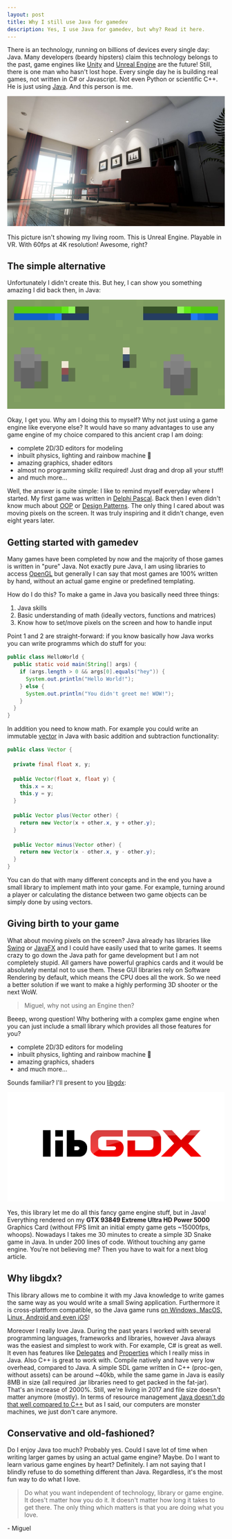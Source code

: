 ```yaml
---
layout: post
title: Why I still use Java for gamedev
description: Yes, I use Java for gamedev, but why? Read it here.
---
```


There is an technology, running on billions of devices every single day: Java.
Many developers (beardy hipsters) claim this technology belongs to the past, game engines like [Unity](https://unity3d.com/) and [Unreal Engine](https://www.unrealengine.com/en-US/what-is-unreal-engine-4) are the future! Still, there is one man who hasn't lost hope. Every single day he is building real games, not written in C# or Javascript. Not even Python or scientific C++. He is just using [Java](https://www.java.com/en/). And this person is me.

![unreal-engine](/public/media/unreal-engine-room.jpg)

This picture isn't showing my living room. This is Unreal Engine. Playable in VR. With 60fps at 4K resolution! Awesome, right?

## The simple alternative

Unfortunately I didn't create this. But hey, I can show you something amazing I did back then, in Java:

![example-game](/public/media/example-game.jpg)

Okay, I get you. Why am I doing this to myself? Why not just using a game engine like everyone else? It would have so many advantages to use any game engine of my choice compared to this ancient crap I am doing:

* complete 2D/3D editors for modeling
* inbuilt physics, lighting and rainbow machine 🌈
* amazing graphics, shader editors
* almost no programming skillz required! Just drag and drop all your stuff!
* and much more...

Well, the answer is quite simple: I like to remind myself everyday where I started. My first game was written in [Delphi Pascal](https://en.wikipedia.org/wiki/Delphi_(programming_language)). Back then I even didn't know much about [OOP](http://searchmicroservices.techtarget.com/definition/object-oriented-programming-OOP) or [Design Patterns](https://sourcemaking.com/design_patterns). The only thing I cared about was moving pixels on the screen. It was truly inspiring and it didn't change, even eight years later.

## Getting started with gamedev

Many games have been completed by now and the majority of those games is written in "pure" Java. Not exactly pure Java, I am using libraries to access [OpenGL](https://www.opengl.org/) but generally I can say that most games are 100% written by hand, without an actual game engine or predefined templating.

How do I do this? To make a game in Java you basically need three things:

1. Java skills
2. Basic understanding of math (ideally vectors, functions and matrices)
3. Know how to set/move pixels on the screen and how to handle input

Point 1 and 2 are straight-forward: if you know basically how Java works you can write programms which do stuff for you:
```java
public class HelloWorld {
  public static void main(String[] args) {
    if (args.length > 0 && args[0].equals("hey")) {
      System.out.println("Hello World!");
    } else {
      System.out.println("You didn't greet me! WOW!");
    }
  }
}
```
In addition you need to know math. For example you could write an immutable [vector](http://www.bbc.co.uk/education/guides/zxd26sg/revision) in Java with basic addition and subtraction functionality:
```java
public class Vector {

  private final float x, y;

  public Vector(float x, float y) {
    this.x = x;
    this.y = y;
  }

  public Vector plus(Vector other) {
    return new Vector(x + other.x, y + other.y);
  }

  public Vector minus(Vector other) {
    return new Vector(x - other.x, y - other.y);
  }
}
```
You can do that with many different concepts and in the end you have a small library to implement math into your game. For example, turning around a player or calculating the distance between two game objects can be simply done by using vectors.

## Giving birth to your game

What about moving pixels on the screen? Java already has libraries like [Swing](https://en.wikipedia.org/wiki/Swing_(Java)) or [JavaFX](https://en.wikipedia.org/wiki/JavaFX) and I could have easily used that to write games. It seems crazy to go down the Java path for game development but I am not completely stupid. All gamers have powerful graphics cards and it would be absolutely mental not to use them. These GUI libraries rely on Software Rendering by default, which means the CPU does all the work. So we need a better solution if we want to make a highly performing 3D shooter or the next WoW.

> Miguel, why not using an Engine then?

Beeep, wrong question! Why bothering with a complex game engine when you can just include a small library which provides all those features for you?

* complete 2D/3D editors for modeling
* inbuilt physics, lighting and rainbow machine 🌈
* amazing graphics, shaders
* and much more...

Sounds familiar? I'll present to you [libgdx](https://libgdx.badlogicgames.com/):

![libgdx-icon](/public/media/libgdx-icon.png)

Yes, this library let me do all this fancy game engine stuff, but in Java! Everything rendered on my **GTX 93849 Extreme Ultra HD Power 5000** Graphics Card (without FPS limit an initial empty game gets ~15000fps, whoops). Nowadays I takes me 30 minutes to create a simple 3D Snake game in Java. In under 200 lines of code. Without touching any game engine. You're not believing me? Then you have to wait for a next blog article.

## Why libgdx?

This library allows me to combine it with my Java knowledge to write games the same way as you would write a small Swing application. Furthermore it is cross-plattform compatible, so the Java game runs [on Windows, MacOS, Linux, Android and even iOS](http://libgdx.badlogicgames.com/features.html)!

Moreover I really love Java. During the past years I worked with several programming languages, frameworks and libraries, however Java always was the easiest and simplest to work with. For example, C# is great as well. It even has features like [Delegates](https://msdn.microsoft.com/en-gb/library/aa288459(v=vs.71).aspx) and [Properties](https://msdn.microsoft.com/en-us/library/x9fsa0sw(v=vs.100).aspx) which I really miss in Java. Also C++ is great to work with. Compile natively and have very low overhead, compared to Java. A simple SDL game written in C++ (proc-gen, without assets) can be around ~40kb, while the same game in Java is easily 8MB in size (all required .jar libraries need to get packed in the fat-jar). That's an increase of 2000%. Still, we're living in 2017 and file size doesn't matter anymore (mostly). In terms of resource management [Java doesn't do that well compared to C++](https://benchmarksgame.alioth.debian.org/u64q/compare.php?lang=java&lang2=gpp) but as I said, our computers are monster machines, we just don't care anymore.

## Conservative and old-fashioned?

Do I enjoy Java too much? Probably yes. Could I save lot of time when writing larger games by using an actual game engine? Maybe. Do I want to learn various game engines by heart? Definitely. I am not saying that I blindly refuse to do something different than Java. Regardless, it's the most fun way to do what I love.

> Do what you want independent of technology, library or game engine. It does't matter how you do it. It doesn't matter how long it takes to get there. The only thing which matters is that you are doing what you love.

\- Miguel
